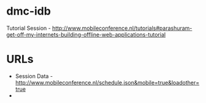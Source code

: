 dmc-idb
=======

Tutorial Session - http://www.mobileconference.nl/tutorials#parashuram-get-off-my-internets-building-offline-web-applications-tutorial


URLs
=====

* Session Data - http://www.mobileconference.nl/schedule.json&mobile=true&loadother=true
* 


